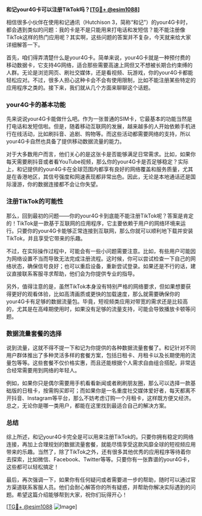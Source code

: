 **和记your4G卡可以注册TikTok吗？[[TG💪+ @esim1088](https://t.me/s/esim1088)]**

相信很多小伙伴在使用和记通讯（Hutchison 3，简称“和记”）的your4G卡时，都会遇到类似的问题：我的卡是不是只能用来打电话和发短信？能不能注册像TikTok这样的热门应用呢？其实啊，这些问题的答案并不复杂，今天就来给大家详细解答一下。

首先，咱们得弄清楚什么是your4G卡。简单来说，your4G卡就是一种预付费的移动数据卡，它支持4G网络，适合那些需要高速上网但又不想被长期合约束缚的人群。无论是浏览网页、刷社交媒体，还是看视频、玩游戏，你的your4G卡都能轻松应对。不过，很多人担心这种卡会不会有使用限制，比如不能注册某些特定的应用程序之类的。接下来，我们就从几个方面来聊聊这个话题。

### your4G卡的基本功能

先来说说your4G卡能做什么吧。作为一张普通的SIM卡，它最基本的功能当然是打电话和发短信啦。但是，随着移动互联网的发展，越来越多的人开始依赖手机进行在线活动，比如刷抖音、追剧、购物等。而这些活动都需要网络的支持，所以your4G卡自然也具备了提供移动数据流量的能力。

对于大多数用户而言，他们关心的是这张卡是否能够满足日常需求。比如，如果你每天需要刷抖音或者看YouTube视频，那么你的your4G卡是否足够稳定？实际上，和记提供的your4G卡在全球范围内都享有良好的网络覆盖和服务质量，尤其是在香港地区，其信号强度和网速表现都非常出色。因此，无论是本地通话还是国际漫游，你的数据连接都不会让你失望。

### 注册TikTok的可能性

那么，回到最初的问题——你的your4G卡到底能不能注册TikTok呢？答案是肯定的！TikTok是一款基于互联网的应用程序，它主要依赖于用户的网络环境来运行。只要你的your4G卡能够正常连接到互联网，那么你就可以顺利地下载并安装TikTok，并且享受它带来的乐趣。

不过，在实际操作过程中，可能会有一些小问题需要注意。比如，有些用户可能因为网络设置不当而导致无法完成注册流程。这时候，你可以尝试检查一下自己的网络状态，确保信号良好；也可以重启设备，重新尝试登录。如果还是不行的话，建议直接联系客服寻求帮助，他们会为你提供专业的指导。

另外，值得注意的是，虽然TikTok本身没有特别严格的网络要求，但如果想要获得更好的观看体验，比如高清画质或更快的加载速度，那么就需要确保你的your4G卡有足够的数据流量包。毕竟，短视频类应用对带宽的需求还是比较高的，尤其是在高峰期使用时，如果没有足够的流量支持，可能会导致播放卡顿等问题。

### 数据流量套餐的选择

说到流量，这就不得不提一下和记为你提供的各种数据流量套餐了。和记针对不同用户群体推出了多种灵活多样的套餐方案，包括日租卡、月租卡以及长期使用的流量包等等。这些套餐不仅价格实惠，而且还能根据个人需求自由组合搭配，非常适合经常需要用到网络的年轻人。

例如，如果你只是偶尔需要用手机看看新闻或者刷刷朋友圈，那么可以选择一款基础版的日租卡，按需购买即可；而如果你是一名重度社交媒体爱好者，每天都离不开抖音、Instagram等平台，那么不妨考虑订购一个月租卡，这样既方便又经济。总之，无论你是哪一类用户，都能在这里找到最适合自己的解决方案。

### 总结

综上所述，和记your4G卡完全是可以用来注册TikTok的。只要你拥有稳定的网络连接，再加上合理规划的数据流量套餐，就能尽情享受这款风靡全球的短视频应用带来的乐趣。当然了，除了TikTok之外，还有很多其他优秀的应用程序等待着你去探索，比如微信、Facebook、Twitter等等。只要你有一张靠谱的your4G卡，这些都可以轻松搞定！

最后，再次强调一下，如果你有任何疑问或者需要进一步的帮助，随时可以通过官方渠道联系客服人员。他们会耐心解答你的所有疑惑，并帮助你解决实际遇到的问题。希望这篇介绍能够帮到大家，祝你们玩得开心！

[[TG💪+ @esim1088](https://t.me/s/esim1088) ![Image](https://i.postimg.cc/4NQfJmqS/Snipaste-2025-05-13-00-14-12.png)]